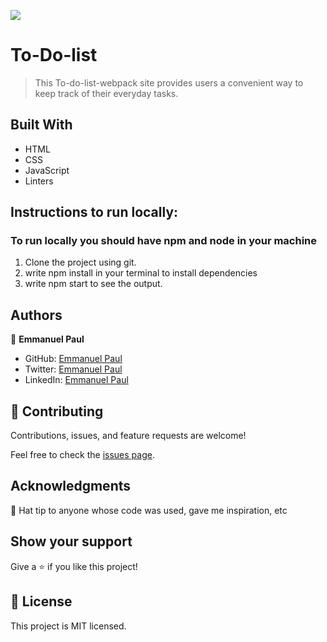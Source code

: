 ![](https://img.shields.io/badge/Microverse-blueviolet)

# To-Do-list

> This To-do-list-webpack site provides users a convenient way to keep track of their everyday tasks.


## Built With

- HTML
- CSS
- JavaScript
- Linters

## Instructions to run locally:
### To run locally you should have npm and node in your machine
1. Clone the project using git.
2. write npm install in your terminal to install dependencies
3. write npm start to see the output.

## Authors

👤 **Emmanuel Paul**

- GitHub: [Emmanuel Paul](https://github.com/Epaltechs/Webpack)
- Twitter: [Emmanuel Paul](http://twitter.com/@emmapaul247)
- LinkedIn: [Emmanuel Paul](https://www.linkedin.com/in/emmanuel-paul-a2bab7b4)


## 🤝 Contributing

Contributions, issues, and feature requests are welcome!

Feel free to check the [issues page](https://github.com/Epaltechs/To-Do-list/issues).

## Acknowledgments

🎩 Hat tip to anyone whose code was used, gave me inspiration, etc

## Show your support

Give a ⭐ if you like this project!

## 📝 License

This project is MIT licensed.

